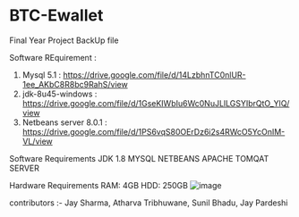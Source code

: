 # BTC-Ewallet
Final Year Project BackUp file 

Software REquirement :  

1)  Mysql 5.1 :  https://drive.google.com/file/d/14LzbhnTC0nlUR-1ee_AKbC8R8bc9RahS/view
2)  jdk-8u45-windows : https://drive.google.com/file/d/1GseKIWbIu6Wc0NuJLlLGSYIbrQtO_YlQ/view
3)  Netbeans server 8.0.1 : https://drive.google.com/file/d/1PS6vqS80OErDz6i2s4RWcO5YcOnIM-VL/view

Software Requirements
JDK 1.8
MYSQL
NETBEANS
APACHE TOMQAT SERVER

Hardware Requirements
RAM:    4GB
HDD:    250GB
![image](https://user-images.githubusercontent.com/75875166/165695400-67ec7d79-4369-425f-9e26-8c08821db9ed.png)





contributors :- Jay Sharma,  Atharva Tribhuwane, Sunil Bhadu, Jay Pardeshi
